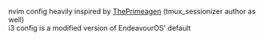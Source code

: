 nvim config heavily inspired by [ThePrimeagen](https://github.com/ThePrimeagen) (tmux_sessionizer author as well)  
i3 config is a modified version of EndeavourOS' default
